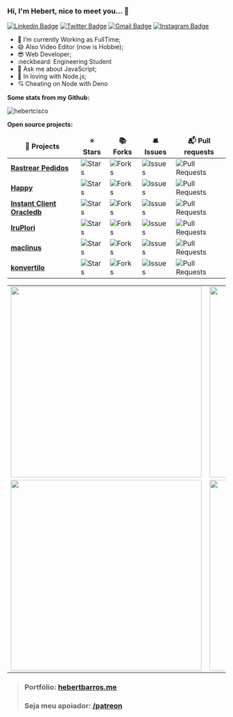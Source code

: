 ### Hi, I'm Hebert, nice to meet you... 👋

[![Linkedin Badge](https://img.shields.io/badge/-LinkedIn-blue?style=flat-square&logo=Linkedin&logoColor=white&link=https://www.linkedin.com/in/hebert-f-barros/)](https://www.linkedin.com/in/hebert-f-barros/)
[![Twitter Badge](https://img.shields.io/badge/-Twitter-1ca0f1?style=flat-square&labelColor=1ca0f1&logo=twitter&logoColor=white&link=https://twitter.com/hebertcisco)](https://twitter.com/hebertcisco)
[![Gmail Badge](https://img.shields.io/badge/-Gmail-c14438?style=flat-square&logo=Gmail&logoColor=white&link=mailto:tecnobertinfo@gmail.com)](mailto:tecnobertinfo@gmail.com)
[![Instagram Badge](https://img.shields.io/badge/-Instagram-C13584?style=flat-square&labelColor=C13584&logo=instagram&logoColor=white&link=https://www.instagram.com/hebert.js/)](https://www.instagram.com/hebert.js/)

- 🔭 I’m currently Working as FullTime;
- 😄 Also Video Editor (now is Hobbie);
- :sunglasses: Web Developer;
- :neckbeard: Engineering Student
- 💬 Ask me about JavaScript;
- :green_heart: In loving with Node.js;
- :cupid: Cheating on Node with Deno

**Some stats from my Github:** 
<p align=left> <img src=https://komarev.com/ghpvc/?username=hebertcisco alt=hebertcisco /> </p>

**Open source projects:**  
<table>
  <thead align="center">
    <tr border: none;>
      <td><b>🎁 Projects</b></td>
      <td><b>⭐ Stars</b></td>
      <td><b>📚 Forks</b></td>
      <td><b>🛎 Issues</b></td>
      <td><b>📬 Pull requests</b></td>
    </tr>
  </thead>
  <tbody>
    <tr>
      <td><a href="https://github.com/hebertcisco/rastrearpedidos"><b>Rastrear Pedidos</b></a></td>
      <td><img alt="Stars" src="https://img.shields.io/github/stars/hebertcisco/rastrearpedidos?style=flat-square&labelColor=343b41"/></td>
      <td><img alt="Forks" src="https://img.shields.io/github/forks/hebertcisco/rastrearpedidos?style=flat-square&labelColor=343b41"/></td>
      <td><img alt="Issues" src="https://img.shields.io/github/issues/hebertcisco/rastrearpedidos?style=flat-square&labelColor=343b41"/></td>
      <td><img alt="Pull Requests" src="https://img.shields.io/github/issues-pr/hebertcisco/rastrearpedidos?style=flat-square&labelColor=343b41"/></td>
    </tr>
    <tr>
      <td><a href="https://github.com/hebertcisco/happy"><b>Happy</b></a></td>
      <td><img alt="Stars" src="https://img.shields.io/github/stars/hebertcisco/happy?style=flat-square&labelColor=343b41"/></td>
      <td><img alt="Forks" src="https://img.shields.io/github/forks/hebertcisco/happy?style=flat-square&labelColor=343b41"/></td>
      <td><img alt="Issues" src="https://img.shields.io/github/issues/hebertcisco/happy?style=flat-square&labelColor=343b41"/></td>
      <td><img alt="Pull Requests" src="https://img.shields.io/github/issues-pr/hebertcisco/happy?style=flat-square&labelColor=343b41"/></td>
    </tr>
    <tr>
      <td><a href="https://github.com/hebertcisco/happy"><b>Instant Client Oracledb</b></a></td>
      <td><img alt="Stars" src="https://img.shields.io/github/stars/hebertcisco/instantclient_oracledb?style=flat-square&labelColor=343b41"/></td>
      <td><img alt="Forks" src="https://img.shields.io/github/forks/hebertcisco/instantclient_oracledb?style=flat-square&labelColor=343b41"/></td>
      <td><img alt="Issues" src="https://img.shields.io/github/issues/hebertcisco/instantclient_oracledb?style=flat-square&labelColor=343b41"/></td>
      <td><img alt="Pull Requests" src="https://img.shields.io/github/issues-pr/hebertcisco/instantclient_oracledb?style=flat-square&labelColor=343b41"/></td>
    </tr>
    <tr>
      <td><a href="https://github.com/hebertcisco/happy"><b>IruPlori</b></a></td>
      <td><img alt="Stars" src="https://img.shields.io/github/stars/hebertcisco/IruPlori?style=flat-square&labelColor=343b41"/></td>
      <td><img alt="Forks" src="https://img.shields.io/github/forks/hebertcisco/IruPlori?style=flat-square&labelColor=343b41"/></td>
      <td><img alt="Issues" src="https://img.shields.io/github/issues/hebertcisco/IruPlori?style=flat-square&labelColor=343b41"/></td>
      <td><img alt="Pull Requests" src="https://img.shields.io/github/issues-pr/hebertcisco/IruPlori?style=flat-square&labelColor=343b41"/></td>
    </tr>
    <tr>
      <td><a href="https://github.com/hebertcisco/maclinus"><b>maclinus</b></a></td>
      <td><img alt="Stars" src="https://img.shields.io/github/stars/hebertcisco/maclinus?style=flat-square&labelColor=343b41"/></td>
      <td><img alt="Forks" src="https://img.shields.io/github/forks/hebertcisco/maclinus?style=flat-square&labelColor=343b41"/></td>
      <td><img alt="Issues" src="https://img.shields.io/github/issues/hebertcisco/maclinus?style=flat-square&labelColor=343b41"/></td>
      <td><img alt="Pull Requests" src="https://img.shields.io/github/issues-pr/hebertcisco/maclinus?style=flat-square&labelColor=343b41"/></td>
    </tr>
     <tr>
      <td><a href="https://github.com/hebertcisco/konvertilo"><b>konvertilo</b></a></td>
      <td><img alt="Stars" src="https://img.shields.io/github/stars/hebertcisco/konvertilo?style=flat-square&labelColor=343b41"/></td>
      <td><img alt="Forks" src="https://img.shields.io/github/forks/hebertcisco/maclinus?style=flat-square&labelColor=343b41"/></td>
      <td><img alt="Issues" src="https://img.shields.io/github/issues/hebertcisco/konvertilo?style=flat-square&labelColor=343b41"/></td>
      <td><img alt="Pull Requests" src="https://img.shields.io/github/issues-pr/hebertcisco/konvertilo?style=flat-square&labelColor=343b41"/></td>
    </tr>
  </tbody>
</table>

<center>
  
<table>
  <tr>
      <td><a href="https://github.com/hebertcisco/matrix-effect-javascript"><img width="440px" align="left" src="https://github-readme-stats.vercel.app/api/pin/?username=hebertcisco&repo=matrix-effect-javascript" /></a></td>
     <td><a href="https://github.com/hebertcisco/instantclient_oracledb"><img width="440px" align="left" src="https://github-readme-stats.vercel.app/api/pin/?username=hebertcisco&repo=instantclient_oracledb" /></a></td>
    
  </tr>  
  <tr>
      <td><a href="https://github.com/hebertcisco/randpass"><img width="440px" align="left" src="https://github-readme-stats.vercel.app/api/pin/?username=hebertcisco&repo=randpass" /></a></td>
     <td><a href="https://github.com/hebertcisco/maclinus"><img width="440px" align="left" src="https://github-readme-stats.vercel.app/api/pin/?username=hebertcisco&repo=maclinus" /></a></td>
    
  </tr>  
</table>
</center>

> ### Portfólio: [hebertbarros.me](https://hebertbarros.now.sh/)
> ### Seja meu apoiador: [/patreon](https://github.com/hebertcisco/hebertcisco/blob/main/.github/patreon.md)
